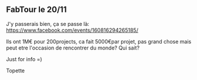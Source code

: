 ## FabTour le 20/11



J'y passerais bien, ça se passe là:  
<https://www.facebook.com/events/160816294265185/>  
  
Ils ont 1M€ pour 200projects, ca fait 5000€par projet, pas grand chose mais
peut etre l'occasion de rencontrer du monde? Qui sait?  
  
Just for info =)  
  
Topette



